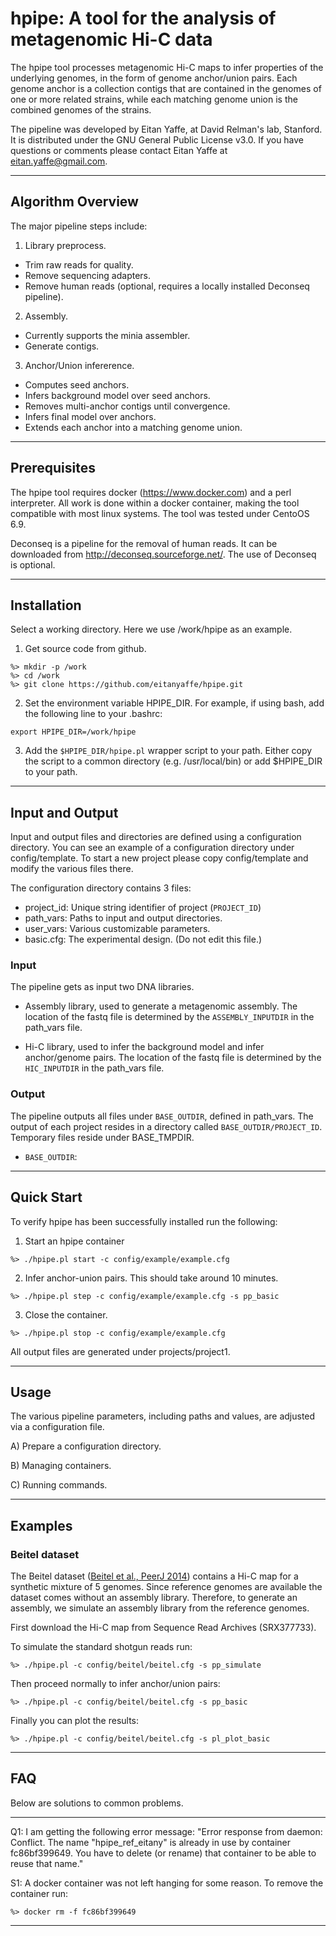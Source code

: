 # hpipe: A tool for the analysis of metagenomic Hi-C data

The hpipe tool processes metagenomic Hi-C maps to infer properties of the
underlying genomes, in the form of genome anchor/union pairs. Each genome 
anchor is a collection contigs that are contained in the genomes of one 
or more related strains, while each matching genome union is the combined 
genomes of the strains. 
 
The pipeline was developed by Eitan Yaffe, at David Relman's lab, Stanford. 
It is distributed under the GNU General Public License v3.0. If you have
questions or comments please contact Eitan Yaffe at eitan.yaffe@gmail.com.

--------------------------------------------------------------------------------
## Algorithm Overview

The major pipeline steps include:

1. Library preprocess.
  * Trim raw reads for quality.
  * Remove sequencing adapters.
  * Remove human reads (optional, requires a locally installed Deconseq pipeline).

2. Assembly. 
  * Currently supports the minia assembler.
  * Generate contigs.

3. Anchor/Union infererence.
  * Computes seed anchors.
  * Infers background model over seed anchors.
  * Removes multi-anchor contigs until convergence.
  * Infers final model over anchors.
  * Extends each anchor into a matching genome union. 

--------------------------------------------------------------------------------
## Prerequisites

The hpipe tool requires docker (https://www.docker.com) and a perl interpreter. 
All work is done within a docker container, making the tool compatible with most 
linux systems. The tool was tested under CentoOS 6.9.

Deconseq is a pipeline for the removal of human reads. It can be downloaded 
from http://deconseq.sourceforge.net/. The use of Deconseq is optional.

--------------------------------------------------------------------------------
## Installation

Select a working directory. Here we use /work/hpipe as an example.

1. Get source code from github. 
```
%> mkdir -p /work
%> cd /work
%> git clone https://github.com/eitanyaffe/hpipe.git
```

2. Set the environment variable HPIPE_DIR. For example, if using bash, add 
the following line to your .bashrc:
```
export HPIPE_DIR=/work/hpipe
```

3. Add the `$HPIPE_DIR/hpipe.pl` wrapper script to your path. Either copy the
script to a common directory (e.g. /usr/local/bin) or add $HPIPE_DIR to your
path.

--------------------------------------------------------------------------------
## Input and Output

Input and output files and directories are defined using a configuration directory.
You can see an example of a configuration directory under config/template. To
start a new project please copy config/template and modify the various files there. 

The configuration directory contains 3 files:
* project_id: Unique string identifier of project (`PROJECT_ID`)
* path_vars: Paths to input and output directories.
* user_vars: Various customizable parameters.
* basic.cfg: The experimental design. (Do not edit this file.)

### Input

The pipeline gets as input two DNA libraries. 

* Assembly library, used to generate a metagenomic assembly. The location of the 
fastq file is determined by the `ASSEMBLY_INPUTDIR` in the path_vars file.

* Hi-C library, used to infer the background model and infer anchor/genome 
pairs. The location of the fastq file is determined by the `HIC_INPUTDIR` in 
the path_vars file.

### Output

The pipeline outputs all files under `BASE_OUTDIR`, defined in path_vars.
The output of each project resides in a directory called `BASE_OUTDIR/PROJECT_ID`.
Temporary files reside under BASE_TMPDIR.

* `BASE_OUTDIR`: 

--------------------------------------------------------------------------------
## Quick Start

To verify hpipe has been successfully installed run the following:

1. Start an hpipe container
```
%> ./hpipe.pl start -c config/example/example.cfg
```

2. Infer anchor-union pairs. This should take around 10 minutes.
```
%> ./hpipe.pl step -c config/example/example.cfg -s pp_basic
```

3. Close the container.
```
%> ./hpipe.pl stop -c config/example/example.cfg
```

All output files are generated under projects/project1.

--------------------------------------------------------------------------------
## Usage

The various pipeline parameters, including paths and values, are adjusted via
a configuration file. 

A) Prepare a configuration directory.

B) Managing containers.

C) Running commands.

--------------------------------------------------------------------------------
## Examples

### Beitel dataset

The Beitel dataset ([Beitel et al., PeerJ 2014](https://peerj.com/articles/415/)) contains
a Hi-C map for a synthetic mixture of 5 genomes. Since reference genomes are 
available the dataset comes without an assembly library. Therefore, to generate
an assembly, we simulate an assembly library from the reference genomes.

First download the Hi-C map from Sequence Read Archives (SRX377733).

To simulate the standard shotgun reads run:
```
%> ./hpipe.pl -c config/beitel/beitel.cfg -s pp_simulate
```

Then proceed normally to infer anchor/union pairs:
```
%> ./hpipe.pl -c config/beitel/beitel.cfg -s pp_basic
```

Finally you can plot the results:
```
%> ./hpipe.pl -c config/beitel/beitel.cfg -s pl_plot_basic
```

--------------------------------------------------------------------------------
## FAQ

Below are solutions to common problems.

--------------------------------------------------------------------------------


Q1: I am getting the following error message:
"Error response from daemon: Conflict. The name "hpipe_ref_eitany" is already 
in use by container fc86bf399649. You have to delete (or rename) that container 
to be able to reuse that name."

S1: A docker container was not left hanging for some reason. To remove the 
container run:
```
%> docker rm -f fc86bf399649
```

--------------------------------------------------------------------------------

